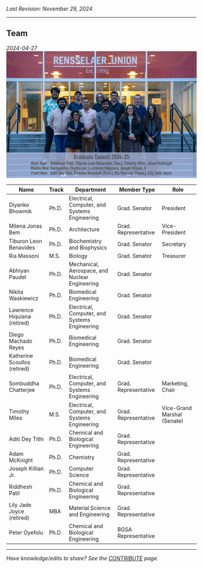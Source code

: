 _Last Revision: November 29, 2024_

---

## Team

_2024-04-27_
![gc2024-25_team_2024-04-27](../../../_assets/Graduate%20Council%20-%20A/2024-25%20-%20A/gc2024-25_team_2024-04-27.jpg)


| Name                         | Track | Department                                     | Member Type          | Role                        |
| ---------------------------- | ----- | ---------------------------------------------- | -------------------- | --------------------------- |
| Diyanko Bhowmik              | Ph.D. | Electrical, Computer, and Systems Engineering  | Grad. Senator        | President                   |
| Milena Jonas Bem             | Ph.D. | Architecture                                   | Grad. Representative | Vice-President              |
| Tiburon Leon Benavides       | Ph.D. | Biochemistry and Biophysics                    | Grad. Senator        | Secretary                   |
| Ria Massoni                  | M.S.  | Biology                                        | Grad. Senator        | Treasurer                   |
| Abhiyan Paudel               | Ph.D. | Mechanical, Aerospace, and Nuclear Engineering | Grad. Senator        |                             |
| Nikita Waskiewicz            | Ph.D. | Biomedical Engineering                         | Grad. Senator        |                             |
| Lawrence Hiquiana (retired)  | Ph.D. | Electrical, Computer, and Systems Engineering  | Grad. Senator        |                             |
| Diego Machado Reyes          | Ph.D. | Biomedical Engineering                         | Grad. Senator        |                             |
| Katherine Scoullos (retired) | Ph.D. | Biomedical Engineering                         | Grad. Senator        |                             |
| Sombuddha Chatterjee         | Ph.D. | Electrical, Computer, and Systems Engineering  | Grad. Representative | Marketing, Chair            |
| Timothy Miles                | M.S.  | Electrical, Computer, and Systems Engineering  | Grad. Representative | Vice-Grand Marshal (Senate) |
| Aditi Dey Tithi              | Ph.D. | Chemical and Biological Engineering            | Grad. Representative |                             |
| Adam McKnight                | Ph.D. | Chemistry                                      | Grad. Representative |                             |
| Joseph Killian Jr.           | Ph.D. | Computer Science                               | Grad. Representative |                             |
| Riddhesh Patil               | Ph.D. | Chemical and Biological Engineering            | Grad. Representative |                             |
| Lily Jade Joyce (retired)    | MBA   | Material Science and Engineering               | Grad. Representative |                             |
| Peter Oyefolu                | Ph.D. | Chemical and Biological Engineering            | BGSA Representative  |                             |


---
_Have knowledge/edits to share? See the [CONTRIBUTE](../../../CONTRIBUTE.md) page._